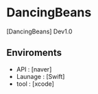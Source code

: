 # DancingBeans

[DancingBeans] Dev1.0 

## Enviroments
- API       : [naver]
- Launage   : [Swift]
- tool      : [xcode]
